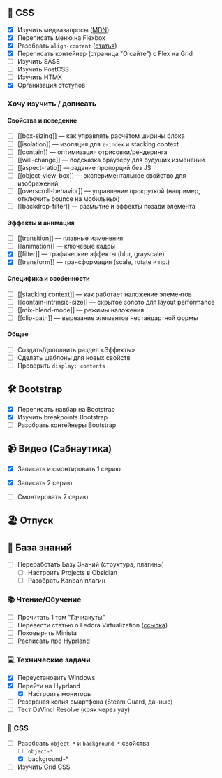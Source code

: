 ## 🎨 CSS  
- [x] Изучить медиазапросы ([MDN](https://developer.mozilla.org/ru/docs/Web/CSS/@media))
- [x] Переписать меню на Flexbox
- [x] Разобрать `align-content` ([статья](obsidian://open?vault=Obsidian&file=HTML%2C%20CSS%2C%20JS%2FCSS%2FDisplay%2FFlexbox))
- [x] Переписать контейнер (страница "О сайте") с Flex на Grid
- [ ] Изучить SASS 
- [ ] Изучить PostCSS 
- [ ] Изучить HTMX  
- [x] Организация отступов
### Xочу изучить / дописать

#### Свойства и поведение
- [ ] [[box-sizing]] — как управлять расчётом ширины блока
- [ ] [[isolation]] — изоляция для `z-index` и stacking context
- [ ] [[contain]] — оптимизация отрисовки/рендеринга
- [ ] [[will-change]] — подсказка браузеру для будущих изменений
- [ ] [[aspect-ratio]] — задание пропорций без JS
- [ ] [[object-view-box]] — экспериментальное свойство для изображений
- [ ] [[overscroll-behavior]] — управление прокруткой (например, отключить bounce на мобильных)
- [ ] [[backdrop-filter]] — размытие и эффекты позади элемента

#### Эффекты и анимация
- [ ] [[transition]] — плавные изменения
- [ ] [[animation]] — ключевые кадры
- [x] [[filter]] — графические эффекты (blur, grayscale)
- [x] [[transform]] — трансформация (scale, rotate и пр.)

#### Специфика и особенности
- [ ] [[stacking context]] — как работает наложение элементов
- [ ] [[contain-intrinsic-size]] — скрытое золото для layout performance
- [ ] [[mix-blend-mode]] — режимы наложения
- [ ] [[clip-path]] — вырезание элементов нестандартной формы
#### Общее
- [ ] Создать/дополнить раздел «Эффекты»
- [ ] Сделать шаблоны для новых свойств
- [ ] Проверить `display: contents`
## 🛠 Bootstrap  
- [x] Переписать навбар на Bootstrap
- [x] Изучить breakpoints Bootstrap 
- [ ] Разобрать контейнеры Bootstrap  

## 📹 Видео (Сабнаутика)  
- [x] Записать и смонтировать 1 серию
- [x] Записать 2 серию 
- [ ] Смонтировать 2 серию 


## 🏖 Отпуск  

## 🧠 База знаний  
- [ ] Переработать Базу Знаний (структура, плагины)  
    - [ ] Настроить Projects в Obsidian  
    - [ ] Разобрать Kanban плагин  
### 📚 Чтение/Обучение  
- [ ] Прочитать 1 том "Гачиакуты"  
- [ ] Перевести статью о Fedora Virtualization ([ссылка](https://docs.fedoraproject.org/en-US/quick-docs/virtualization-getting-started/))  
- [ ] Поковырять Minista  
- [ ] Расписать про Hyprland  
### 💻 Технические задачи  
- [x] Переустановить Windows  
- [x] Перейти на Hyprland  
    - [x] Настроить мониторы  
- [ ] Резервная копия смартфона (Steam Guard, данные)  
- [ ] Тест DaVinci Resolve (кряк через yay)  
### 🎨 CSS 
- [ ] Разобрать `object-*` и `background-*` свойства 
	- [ ] `object-*`
	- [x] background-* 
- [ ] Изучить Grid CSS
